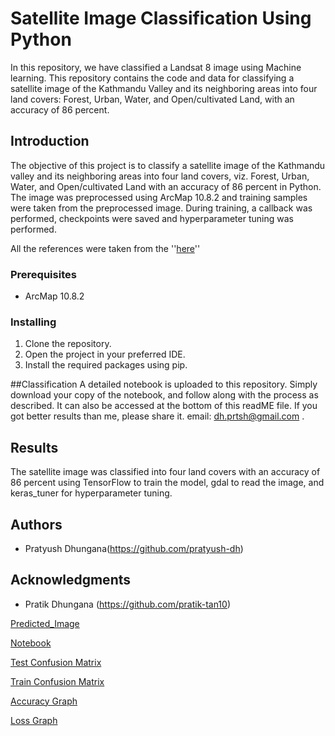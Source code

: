 # Satellite Image Classification Using Python
In this repository, we have classified a Landsat 8 image using Machine learning.
This repository contains the code and data for classifying a satellite image of the Kathmandu Valley and its neighboring areas into four land covers: Forest, Urban, Water, and Open/cultivated Land, with an accuracy of 86 percent.

## Introduction

The objective of this project is to classify a satellite image of the Kathmandu valley and its neighboring areas into four land covers, viz. Forest, Urban, Water, and Open/cultivated Land with an accuracy of 86 percent in Python. The image was preprocessed using ArcMap 10.8.2 and training samples were taken from the preprocessed image.  During training, a callback was performed, checkpoints were saved  and hyperparameter tuning was performed.

All the references were taken from the ''[here](https://github.com/pratik-tan10/Python/blob/main/Notebooks/Satellite%20Image%20Classification%20Using%20ArcMap%20and%20Python.ipynb)'' 


### Prerequisites

- ArcMap 10.8.2


### Installing

1. Clone the repository.
2. Open the project in your preferred IDE.
3. Install the required packages using pip.

##Classification
A detailed notebook is uploaded to this repository. Simply download your copy of the notebook, and follow along with the process as described. It can also be accessed at the bottom of this readME file. If you got better results than me, please share it. email: dh.prtsh@gmail.com .
## Results

The satellite image was classified into four land covers with an accuracy of 86 percent using TensorFlow to train the model, gdal to read the image, and keras_tuner for hyperparameter tuning.

## Authors

-  Pratyush Dhungana(https://github.com/pratyush-dh)

## Acknowledgments

- Pratik Dhungana (https://github.com/pratik-tan10)

[Predicted_Image](https://github.com/pratyush-dh/satellite-image-classification-using-python/blob/main/PredictedImage.png)

[Notebook](https://github.com/pratyush-dh/satellite-image-classification-using-python/blob/main/Satellite_Image_Classification_Using_Python.ipynb)

[Test Confusion Matrix](https://github.com/pratyush-dh/satellite-image-classification-using-python/blob/main/TestCFMatrixpng.png)

[Train Confusion Matrix](https://github.com/pratyush-dh/satellite-image-classification-using-python/blob/main/TrainCFMatrix.png)

[Accuracy Graph](https://github.com/pratyush-dh/satellite-image-classification-using-python/blob/main/accuracy.png)

[Loss Graph](https://github.com/pratyush-dh/satellite-image-classification-using-python/blob/main/loss.png)


```
